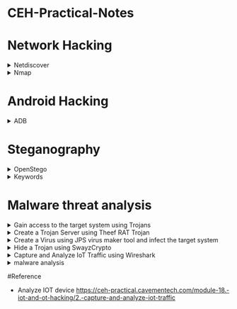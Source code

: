 # CEH-Practical-Notes

# Network Hacking
<details>
  <summary>Netdiscover </summary>

* Scan Entire Network for ALive host using ARP
```console
netdiscover -i eth0
netdiscover -r x.x.x.1/24
```

</details>

<details>
  <summary>Nmap </summary>

* To scan the live Host
```console
nmap -sP x.x.x.0/24 -iL ip.txt                
nmap -sn x.x.x.0/24 -iL ips.txt {No of hosts up}
nmap -p port x.x.x.1/24 --open  {find the Specific open port}
nmap -O x.x.x.x                 {To find the OS} 
nmap -Pn -A x.x.x.1/24 -vv --open {Comprehensive Scan}
nmap -p 3389 -iL ip.txt | grep open (Check RDP enabled after getting ip)
nmap -p 3306 -iL ip.txt | grep open (Check MySQL service running)
```
</details> 

# Android Hacking
<details>
  <summary>ADB</summary>

* To Install ADB
```console
apt-get update
sudo apt-get install adb -y
adb devices -l
```
* Connection Establish Steps

```console
adb connect x.x.x.x:5555
adb devices -l
adb shell  
```
* To navigate
```console
pwd
ls
cd Download
ls
cd sdcard
```
* Download a File from Android using ADB tool
```console
adb pull /sdcard/log.txt C:\Users\admin\Desktop\log.txt 
adb pull sdcard/log.txt /home/mmurphy/Desktop
```
</details>


# Steganography
  <details>
    <summary>OpenStego</summary>

* To hide the Text in image

```console
Hide Data -> Message file -> text & Cover file -> image file
Output -> Desktop -> island -> Hide data
```

* To unhide the Hidden Text

```console
Extract Data -> Input -> islan.png
Output -> Desktop/NewTextDocument.txt
```

</details>

<details>
    <summary>Keywords</summary>

* Img hidden      - Openstego
* .hex            - Cryptool
* Whitespace      - SNOW
* MD5             - Hashcalc & MD5 Calculator
* Encoded         - BCTexteditor
* Volume & mount  - Veracrypt

</details>

# Malware threat analysis
<details>
<summary>Gain access to the target system using Trojans</summary>

```console

[W11] - attacker
	
Launch njRAT v0.7d.exe
port 5552
Click Builder (lower left -corner)
Enter Ip of attacker,check the optionRegisty StarUp and clickBuild.
Save As malacious.exe on Desktop and share

[WS22] - Victim
Copy malacious.exe to Desktop and Run

[W11]
Establishes a persistent connection with the victim machine
Right click on detected victim and click Manager
"Process Manager" -> Right click -> Kill/Delete/Restart
Connectoin -> Right click -> Kill Connection
Registry -> Right click -> associated registry files
Remote Shell -> launch remote conn on Win 22

cmd>ipconfig/all -> lower left conrner
Services -> start/pause/stop service
Close Manager window

Right click on victim name -> Remote Desktop (Launches remote connection)
select Mouse Checkbox -> remotely interact with the victim machine using the mouse.
Right click on victim name ->Remote Cam -> Microphone

[WS22]
As a victim perform some activity on machine, create a secret file and save.

[W11]
Right click on victim name -> Keylogger -> Able to view all keystrokes performed by victim
Right click on victim name -> open chat -> send msg to victim

```
</details>

<details>
<summary>Create a Trojan Server using Theef RAT Trojan</summary>
    Allows remote access to the system via port 9871 & 6703.

```console
[WS22] - Victim
Run Theef/Server210.exe 

[W11] - Attacker
Run Theef/Client210.exe
Victims ip & port 6703 
Estblish connection and perform activity, client will track all.
Computer info/ PC details/Home/Nw Info
```
</details>

<details>
<summary>Create a Virus using JPS virus maker tool and infect the target system</summary>

Features - auto-start/shutdown/disable security check, lock mouse, keyboard, destroy protected storage & terminate windows

```console

[Win11]
Luaunch JPS executable
Selection options you with to do --> Righ Arrow -> To change windows password & other --> right arrow for more features
Create virus
Share the virus created

[WS19]
Launch virus created
Open task manager - its disable - to verify
Restart to see pwd change affected
```
</details>
<details>
<summary>Hide a Trojan using SwayzCrypto</summary>

```console

[W11]
https://www.virustotal.com -> upload & see no of vul identified -> 59/69 vul shows
Run SwayzCryptor.exe ->Select file -> Desktop/Test.exe ->check the optionsStart up,Mutex, andDisable UAC, and then clickEncrypt.
Save file dialog -> cryptedfile.exe 
https://www.virustotal.com -> upload crypted.exe -> confirm upload -> only few anivirus will detect its malacious file

Start njRAT v0.7d.exe
Share CryptedFile.exe via shared folder

[WS22]
copy crypted.exe from shared to desktop -> run -> Attacker machine establishes a persistent connection with the victim machine.

[W11]
can observe that the connection has been established with the victim machine.

```

</details>

<details>
<summary>Capture and Analyze IoT Traffic using Wireshark</summary>

```console
[WS19]
Launch \Bevywise IoT Simulator\Bevywise_MQTTRoute_Win_64.exe file.
Command prompt will appear, can see the TCP port using 1883.

To create IoT devices, we must install the IoT simulator on the client machine.
[WS22]

Launch \Bevywise IoT Simulator\Bevywise_IoTSimulator_Win_64.exe
Launch C:\Bevywise\IotSimulator\bin\runsimulator.bat -> select Microsoft Edge browser and click OK to open the URL http://127.0.0.1:9000/setnetwork?network=HEALTH_CARE.
View the default network named HEALTH_CARE and several devices.

Create a virtual IoT network and virtual IoT devices. 
select the +New Network option.
CEH_NETWORK -> Create 
Broker IP Address as: [WS19_IP]
- the created network will interact with the server using MQTT Broker.

Add blank Device
Device name:Sensor, enter Device Id:TS1, Description and click on Save.
To connect the Network and the added devices to the server or Broker, click on the Start Network red color circular icon in right corner.

When a connection is established between the network and the added devices and the web server or the MQTT Broker, the red button turns into green.

[Ws19]
can see a connection request from machine WS22 machine for the device TS1.

[WS22]
Create Subscribe command for the device Sensor.
Click on the Plus icon in the top right corner and select the Subscribe to Command option.
The Subscribe for command - TS1 popup opens. Select On start under the Subscribe on tab, type High_Tempe under the Topic tab, and select 1 Atleast once below the 
Qos option. Click on Save.
can see the Topic added under the Subscribe to Commands section.
 will capture the traffic between the virtual IoT network and the MQTT Broker to monitor the secure communication.

 Wireshark
 Note: Make sure you have selected interface which has WS22 as the IP address.

[WS19]
Chrome - http://localhost:8080

Signin
Devices Menu 
send the command to TS1 using the High_Tempe topic.
Command Send section, select Topic as High_Tempe, type Alert for High Temperature and click on the Send button.

[S22]
Verify the message is received

wireshark
filter: mqtt

```
</details>

<details>
<summary>malware analysis</summary>

* Static malware analysis using hybrid

   https://www.hybrid-analysis.com -> upload virus and analyse

* Strings search using BinText
 
[WS11]
    
Run bintext.exe ->String searching tool
select Advance view
select "malacious.exe" from shared drive


* Identify packaging and obfuscation methods using PEid

[W11]

Launch PEiD.exe
Open virus file
click Open, PEiD analyzes the file and provides information


* Analyze ELF executable file using Detect It Easy (DIE)

Detect It Easy automatically scans the file and result appears showing the Operating system, compiler and language details in the middle pane

[W11]

Launch die.exe
Open ELF Test File
File info/Hash/Entropy and other details


* Portable executable (PE) information of a malware executable file using PE Explorer

Launch PE.Explorer_setup.exe
Open virus.exe
On top
Data Directories ->to view and edit the virtual address and size of the chosen directory describing provisions of parts of the code.
Section Headers->


* File dependencies using Dependency Walker

Launch depends.exe
open file.exe
Observer Import and Export section.


* Malware disassembly using IDA

[W11]

Launch IDA Freeware
IDA: Quick start -> New -> select malicious file
Portable executable for 80386 (PE) [pe64.dll] option selected -> OK
IDA View-A tab -> Right click -> Text view

Disassembling and Debugging Tools\IDA, Copy the qwingraph.exe file and paste it in IDA’s installation location. C:\Program Files\IDA Freeware 7.7
IDA-> View-> Graphs-> Flow Chart
View -> Graphs -> Function calls
HexView-1tab -> view hex value of the malicious file
Structure
Enums

* Malware disassembly using OllyDbg

Launch OLLYDBG.EXE

File file.exe
Output appears in -> CPU - main thread, module tini

View-> Log
Log data appears ->displays the program entry point and its calls to known functions

View->Executable modules
View->Memory
View->Thread


* Malware disassembly using Ghidra

Run ghidraRun.bat

If a Command Prompt window appears, then type C:\Program Files\jdk-17.0.2+8 and press Enter
Ghidra: NO ACTIVE PROJECT -> File -> New Project
Non-Shared Project -> Proj Name: Malware Analysis -> Finish
File->Import file -> file.exe -> Import Result Summary -> OK

file.exe is added as a children node under the Malware Analysis project
Double click file.exe -> Analyse -> Yes
under Symbol Tree, you can observe various components of face.exe file such as Imports, Exports, Functions and Labels

Expand Imports -> view DLL files

Program Tree->Headers double click
-> Double click .rdata

</details>


#Reference
* Analyze IOT device
https://ceh-practical.cavementech.com/module-18.-iot-and-ot-hacking/2.-capture-and-analyze-iot-traffic